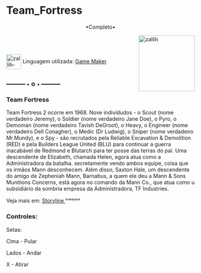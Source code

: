 # Team_Fortress

<p align="middle">•Completo•</p>

<img align="right" alt="zallih" width="150" src="https://cdn.discordapp.com/attachments/1128416328215167096/1157425285344534678/download20230905181423.png?ex=66ebeb8b&is=66ea9a0b&hm=a125113e1e0e5b130bd98fce76dba8edd2c83f38bd40616fb777c1f5598aa788&">
  <br><br>
<div style="display: inline_block"><br>
 
  <img align="center" alt="zallih-JAVA" height="40" width="40" src="https://coal.gamemaker.io/sites/5d75794b3c84c70006700381/theme/images/og/thumbnail_gm_logo.png?1677843242">
  Linguagem utilizada: <a href="https://gamemaker.io/pt-BR">Game Maker</a><br><br>


 
━━━━━━ • ✿ • ━━━━━━


  <h3>Team Fortress</h3>

Team Fortress 2 ocorre em 1968. Nove indivídudos - o Scout (nome verdadeiro Jeremy), o Soldier (nome verdadeiro Jane Doe), o Pyro, o Demoman (nome verdadeiro Tavish DeGroot), o Heavy, o Engineer (nome verdadeiro Dell Conagher), o Medic (Dr Ludwig), o Sniper (nome verdadeiro Mr.Mundy), e o Spy - são recrutados pela Reliable Excavation & Demolition (RED) e pela Builders League United (BLU) para continuar a guerra inacabável de Redmond e Blutarch para ter posse das terras do pai. Uma descendente de Elizabeth, chamada Helen, agora atua como a Administradora da batalha. secretamente vendo ambos equipe, coisa que os irmãos Mann desconhecem. Além disso, Saxton Hale, um descendente do amigo de Zepheniah Mann, Barnabus, a quem ele deu a Mann & Sons Munitions Concerns, está agora no comando da Mann Co., que atua como u subsidiário da sombria empresa da Administradora, TF Industries.
    
  
  
  
  Veja mais em: <a href ="https://wiki.teamfortress.com/wiki/Storyline/pt-br#:~:text=A%20hist%C3%B3ria%20do%20Team%20Fortress,expandirem%20seus%20neg%C3%B3cios%20de%20muni%C3%A7%C3%B5es.">Storyline
</a> ᶜʳᵉᵈᶦᵗᵒˢ
<div>
  
  

  
 
  <h3>Controles:</h3>
 
 Setas:
 
  Cima - Pular
  
  Lados - Andar 
  
 X - Atirar 
</div>

 
